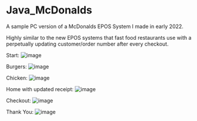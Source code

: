 # Java_McDonalds

A sample PC version of a McDonalds EPOS System I made in early 2022. 

Highly similar to the new EPOS systems that fast food restaurants use with a perpetually
updating customer/order number after every checkout.

Start:
![image](https://github.com/gentdimad/Java_McDonalds/assets/113000044/25a944d1-38b0-4639-86df-81f1678de7b6)

Burgers:
![image](https://github.com/gentdimad/Java_McDonalds/assets/113000044/362f9e44-f333-49f7-b979-c8eda3d1ab9b)

Chicken:
![image](https://github.com/gentdimad/Java_McDonalds/assets/113000044/ad81e21e-2019-40a9-9099-ccf4017b42bd)

Home with updated receipt:
![image](https://github.com/gentdimad/Java_McDonalds/assets/113000044/bc1a3828-f89e-413f-8bf0-e4080b59aa33)

Checkout:
![image](https://github.com/gentdimad/Java_McDonalds/assets/113000044/739f6fdd-ed45-4463-8096-20524d1e1771)

Thank You:
![image](https://github.com/gentdimad/Java_McDonalds/assets/113000044/afa21502-ae45-49d5-9771-a131115780cc)




